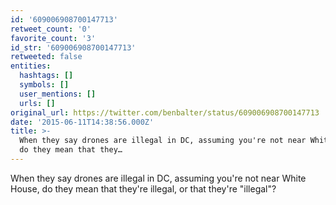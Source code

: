 ```yaml
---
id: '609006908700147713'
retweet_count: '0'
favorite_count: '3'
id_str: '609006908700147713'
retweeted: false
entities:
  hashtags: []
  symbols: []
  user_mentions: []
  urls: []
original_url: https://twitter.com/benbalter/status/609006908700147713
date: '2015-06-11T14:38:56.000Z'
title: >-
  When they say drones are illegal in DC, assuming you're not near White House,
  do they mean that they…
---
```


When they say drones are illegal in DC, assuming you're not near White House, do they mean that they're illegal, or that they're "illegal"?